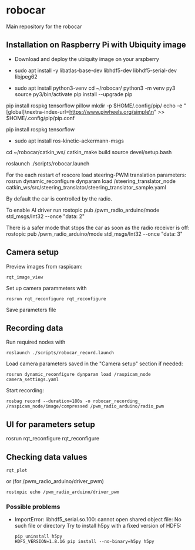 # robocar
Main repository for the robocar

## Installation on Raspberry Pi with Ubiquity image
* Download and deploy the ubiquity image on your arspberry
* sudo apt install -y libatlas-base-dev libhdf5-dev libhdf5-serial-dev libjpeg62

* sudo apt install python3-venv
cd ~/robocar/
 python3 -m venv py3
source py3/bin/activate
 pip install --upgrade pip

pip install rospkg tensorflow pillow
mkdir -p $HOME/.config/pip/
echo -e "[global]\nextra-index-url=https://www.piwheels.org/simple\n" >> $HOME/.config/pip/pip.conf

pip install rospkg tensorflow


* sudo apt install ros-kinetic-ackermann-msgs


cd ~/robocar/catkin_ws/
catkin_make build
source devel/setup.bash



roslaunch ./scripts/robocar.launch


For the each restart of roscore load steering-PWM translation parameters:
rosrun dynamic_reconfigure dynparam load /steering_translator_node catkin_ws/src/steering_translator/steering_translator_sample.yaml


By default the car is controlled by the radio. 

To enable AI driver run
rostopic pub /pwm_radio_arduino/mode std_msgs/Int32 --once "data: 2"

There is a safer mode that stops the car as soon as the radio receiver is off:
rostopic pub /pwm_radio_arduino/mode std_msgs/Int32 --once "data: 3"


## Camera setup

Preview images from raspicam:
```
rqt_image_view
```

Set up camera parammeters with 
```
rosrun rqt_reconfigure rqt_reconfigure
```

Save parameters file 

## Recording data

Run required nodes with
```
roslaunch ./scripts/robocar_record.launch
```

Load camera parameters saved in the "Camera setup" section if needed:
```
rosrun dynamic_reconfigure dynparam load /raspicam_node camera_settings.yaml
```


Start recording:
```
rosbag record --duration=180s -o robocar_recording_ /raspicam_node/image/compressed /pwm_radio_arduino/radio_pwm
```

## UI for parameters setup
rosrun rqt_reconfigure rqt_reconfigure


## Checking data values
```
rqt_plot
```

or (for /pwm_radio_arduino/driver_pwm)

```
rostopic echo /pwm_radio_arduino/driver_pwm
```
 

### Possible problems
* ImportError: libhdf5_serial.so.100: cannot open shared object file: No such file or directory
  Try to install h5py with a fixed version of HDF5:
  ```
  pip uninstall h5py
  HDF5_VERSION=1.8.16 pip install --no-binary=h5py h5py
  ```